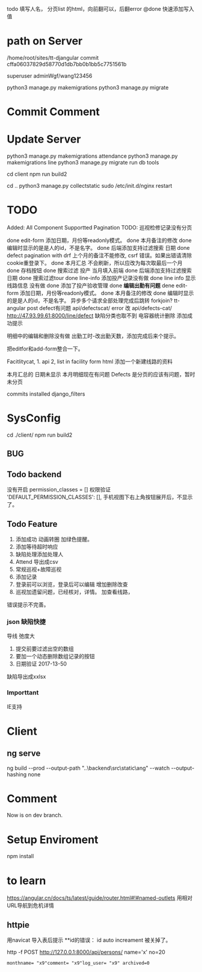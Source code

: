 todo 填写人名，
分页list 的html，向前翻可以，后翻error
@done 快速添加写入值
# path on Server

/home/root/sites/tt-djangular
commit cffa06037829d58770d1db7bb0b1bb5c7751561b

superuser adminWgf/wang123456

python3 manage.py makemigrations
python3 manage.py migrate

# Commit Comment
# Update Server

python3 manage.py makemigrations attendance
python3 manage.py makemigrations line
python3 manage.py migrate
run db tools

cd client
npm run build2

cd ..
python3 manage.py collectstatic
sudo /etc/init.d/nginx restart

# TODO
Added: All Component Supportted Pagination
TODO: 巡视检修记录没有分页

done edit-form 添加日期，月份等readonly模式。
done 本月备注的修改
done 编辑时显示的是是人的id，不是名字。
done 后端添加支持过滤搜索 日期
done defect pagination with drf
上个月的备注不能修改, csrf 错误。如果出错请清除cookie重登录下。
done 本月汇总 不会刷新，所以应改为每次取最后一个月
done 存档按钮
done 搜索过滤 投产 当月填入前端
done 后端添加支持过滤搜索 日期
done 搜索过滤tour
done line-info 添加投产记录没有做
done line info 显示线路信息 没有做
done 添加了投产验收管理
done __编辑出勤有问题__
dene edit-form 添加日期，月份等readonly模式。
done 本月备注的修改
done 编辑时显示的是是人的id，不是名字。
异步多个请求全部处理完成后跳转 forkjoin?
tt-angular post defect有问题
api/defectscat/ error 改 api/defects-cat/
http://47.93.99.61:8000/line/defect 缺陷分类也取不到
电容器统计删除
添加成功提示

明细中的编辑和删除没有做
出勤工时-改出勤天数，添加完成后来个提示。

把editfor和add-form整合一下。


Facitlitycat, 1. api 2, list in facility form html
添加一个新建线路的资料

本月汇总的 日期未显示
本月明细现在有问题
Defects 是分页的应该有问题，暂时未分页

commits 
installed django_filters 

# SysConfig
cd ./client/
npm run build2

## BUG

## Todo backend
没有开启    permission_classes = [] 权限验证
'DEFAULT_PERMISSION_CLASSES': [],
手机视图下右上角按钮展开后，不显示了。


## Todo Feature
1. 添加成功 动画转圈 加绿色提醒。
1. 添加等待超时响应
1. 缺陷处理添加处理人
1. Attend 导出成csv
2. 常规巡视+故障巡视
1. 添加记录
2. 登录前可以浏览，登录后可以编辑 增加删除改查
1. 巡视加遗留问题，已经核对，详情。 加查看线路，

错误提示不完善。
### json 缺陷快捷
导线 弛度大


1. 提交前要过滤出空的数组
2. 要加一个动态删除数组记录的按钮
1. 日期验证 2017-13-50

缺陷导出成xxlsx

### Importtant 
IE支持


# Client
## ng serve

ng build --prod --output-path "..\backend\src\static\ang" --watch --output-hashing none 



# Comment
Now is on dev branch.

# Setup Enviroment
npm install

# to learn
https://angular.cn/docs/ts/latest/guide/router.html#!#named-outlets
用相对URL导航到危机详情

## httpie

用navicat 导入表后提示 **id的错误： id auto increament 被关掉了。


http -f POST http://127.0.0.1:8000/api/persons/ name='x' no=20

    monthname= "x9"comment= "x9"log_user= "x9" archived=0

